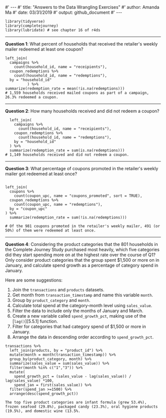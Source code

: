 #' ---
#' title: "Answers to the Data Wrangling Exercises"
#' author: Amanda Ma
#' date: 03/31/2019
#' output: github_document
#' ---


```{r}
library(tidyverse)
library(completejourney)
library(lubridate) # see chapter 16 of r4ds
```

---
  
**Question 1**: What percent of households that received the retailer's weekly mailer redeemed at least one coupon?


```{r}
left_join(
  campaigns %>% 
    count(household_id, name = "receipients"),
  coupon_redemptions %>% 
    count(household_id, name = "redemptions"), 
  by = "household_id"
          ) %>% 
summarize(redemption_rate = mean(!is.na(redemptions)))
# 1,559 households received mailed coupons as part of a campaign, 26.3% redeemed a coupon.
```

---
**Question 2**: How many households received and did not redeem a coupon?   

```{r}
  left_join(
    campaigns %>% 
      count(household_id, name = "receipients"),
    coupon_redemptions %>% 
      count(household_id, name = "redemptions"), 
    by = "household_id"
  ) %>% 
  summarize(redemption_rate = sum(is.na(redemptions)))
# 1,149 households received and did not redeem a coupon.
```
---
**Question 3**: What percentage of coupons promoted in the retailer's weekly mailer got redeemed at least once?

```{r}

left_join(
  coupons %>% 
    count(coupon_upc, name = "coupons_promoted", sort = TRUE),
  coupon_redemptions %>% 
    count(coupon_upc, name = "redemptions"), 
  by = "coupon_upc"
) %>% 
  summarize(redemption_rate = sum(!is.na(redemptions)))

# Of the 981 coupons promoted in the retailer's weekly mailer, 491 (or 50%) of them were redeemed at least once.
```

---
**Question 4**: Considering the product categories that the 801 households in the Complete Journey Study purchased most heavily, which five categories did they start spending more on at the highest rate over the course of Q1? Only consider product categories that the group spent $1,500 or more on in January, and calculate spend growth as a percentage of category spend in January.

Here are some suggestions:  
1. Join the `transactions` and `products` datasets.  
2. Get month from `transaction_timestamp` and name this variable `month`.  
3. Group by `product_category` and `month`.  
4. Calculate total spend at the category-month level using `sales_value`.  
5. Filter the data to include only the months of January and March.  
6. Create a new variable called `spend_growth_pct`, making use of the [`lag()`][5.5.1] function.  
7. Filter for categories that had category spend of \$1,500 or more in January. 
8. Arrange the data in descending order according to `spend_growth_pct`.  

```{r}
transactions %>%
  left_join(products, by = "product_id") %>%
  mutate(month = month(transaction_timestamp)) %>%
  group_by(product_category, month) %>%
  summarize(sales_value = sum(sales_value)) %>%
  filter(month %in% c("1","3")) %>%
  mutate(
    spend_growth_pct = (sales_value - lag(sales_value)) / lag(sales_value) *100,
    spend_jan = first(sales_value)) %>%
  filter(spend_jan >=1500) %>%
  arrange(desc(spend_growth_pct))

The top five product categories are infant formula (grew 53.4%), frozen seafood (29.8%), packaged candy (23.3%), oral hygiene products (19.5%), and domestic wine (13.5%. 

```
